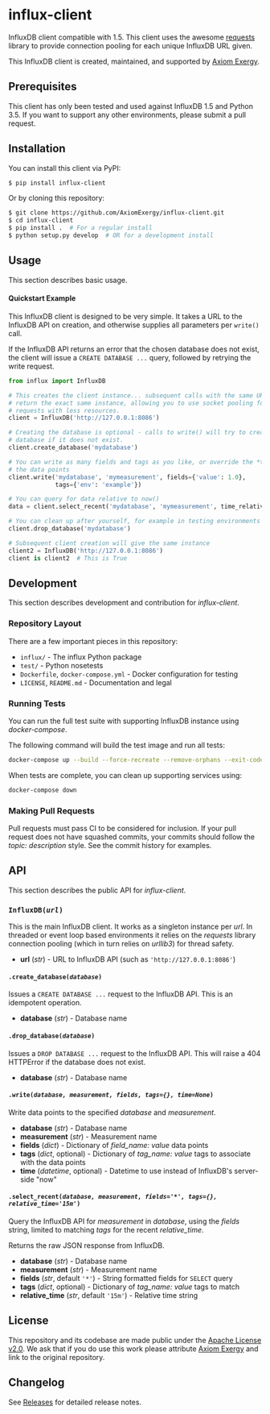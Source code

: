 # influx-client

InfluxDB client compatible with 1.5. This client uses the awesome
[requests](http://docs.python-requests.org/en/master/) library to provide
connection pooling for each unique InfluxDB URL given.

This InfluxDB client is created, maintained, and supported by [Axiom
Exergy](http://www.axiomexergy.com).

## Prerequisites

This client has only been tested and used against InfluxDB 1.5 and Python 3.5.
If you want to support any other environments, please submit a pull request.

## Installation

You can install this client via PyPI:

```bash
$ pip install influx-client
```

Or by cloning this repository:

```bash
$ git clone https://github.com/AxiomExergy/influx-client.git
$ cd influx-client
$ pip install .  # For a regular install
$ python setup.py develop  # OR for a development install
```

## Usage

This section describes basic usage.

#### Quickstart Example

This InfluxDB client is designed to be very simple. It takes a URL to the
InfluxDB API on creation, and otherwise supplies all parameters per `write()`
call.

If the InfluxDB API returns an error that the chosen database does not exist,
the client will issue a `CREATE DATABASE ...` query, followed by retrying the
write request.

```python
from influx import InfluxDB

# This creates the client instance... subsequent calls with the same URL will
# return the exact same instance, allowing you to use socket pooling for faster
# requests with less resources.
client = InfluxDB('http://127.0.0.1:8086')

# Creating the database is optional - calls to write() will try to create the
# database if it does not exist.
client.create_database('mydatabase')

# You can write as many fields and tags as you like, or override the *time* for
# the data points
client.write('mydatabase', 'mymeasurement', fields={'value': 1.0},
             tags={'env': 'example'})

# You can query for data relative to now()
data = client.select_recent('mydatabase', 'mymeasurement', time_relative='1h')

# You can clean up after yourself, for example in testing environments
client.drop_database('mydatabase')

# Subsequent client creation will give the same instance
client2 = InfluxDB('http://127.0.0.1:8086')
client is client2  # This is True
```

## Development

This section describes development and contribution for *influx-client*.

### Repository Layout

There are a few important pieces in this repository:

- `influx/` - The influx Python package
- `test/` - Python nosetests
- `Dockerfile`, `docker-compose.yml` - Docker configuration for testing
- `LICENSE`, `README.md` - Documentation and legal

### Running Tests

You can run the full test suite with supporting InfluxDB instance using
*docker-compose*.

The following command will build the test image and run all tests:

```bash
docker-compose up --build --force-recreate --remove-orphans --exit-code-from influx
```

When tests are complete, you can clean up supporting services using:

```bash
docker-compose down
```

### Making Pull Requests

Pull requests must pass CI to be considered for inclusion. If your pull request
does not have squashed commits, your commits should follow the *topic:
description* style. See the commit history for examples.

## API

This section describes the public API for *influx-client*.

### `InfluxDB(`*`url`*`)`

This is the main InfluxDB client. It works as a singleton instance per *url*.
In threaded or event loop based environments it relies on the *requests*
library connection pooling (which in turn relies on *urllib3*) for thread
safety.

- **url** (*str*) - URL to InfluxDB API (such as `'http://127.0.0.1:8086'`)

#### `.create_database(`*`database`*`)`

Issues a `CREATE DATABASE ...` request to the InfluxDB API. This is an
idempotent operation.

- **database** (*str*) - Database name

#### `.drop_database(`*`database`*`)`

Issues a `DROP DATABASE ...` request to the InfluxDB API. This will raise a 404
HTTPError if the database does not exist.

- **database** (*str*) - Database name

#### `.write(`*`database, measurement, fields, tags={}, time=None`*`)`

Write data points to the specified *database* and *measurement*.

- **database** (*str*) - Database name
- **measurement** (*str*) - Measurement name
- **fields** (*dict*) - Dictionary of *field_name: value* data points
- **tags** (*dict*, optional) - Dictionary of *tag_name: value* tags to
  associate with the data points
- **time** (*datetime*, optional) - Datetime to use instead of InfluxDB's
  server-side "now"

#### `.select_recent(`*`database, measurement, fields='*', tags={}, relative_time='15m'`*`)`

Query the InfluxDB API for *measurement* in *database*, using the *fields*
string, limited to matching *tags* for the recent *relative_time*.

Returns the raw JSON response from InfluxDB.

- **database** (*str*) - Database name
- **measurement** (*str*) - Measurement name
- **fields** (*str*, default `'*'`) - String formatted fields for `SELECT`
  query
- **tags** (*dict*, optional) - Dictionary of *tag_name: value* tags to match
- **relative_time** (*str*, default `'15m'`) - Relative time string

## License

This repository and its codebase are made public under the [Apache License
v2.0](./LICENSE). We ask that if you do use this work please attribute [Axiom
Exergy](http://www.axiomexergy.com) and link to the original repository.

## Changelog

See [Releases](https://github.com/AxiomExergy/influx-client/releases) for
detailed release notes.
